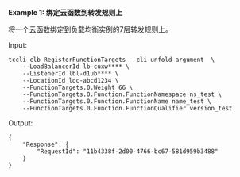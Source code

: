 **Example 1: 绑定云函数到转发规则上**

将一个云函数绑定到负载均衡实例的7层转发规则上。

Input: 

```
tccli clb RegisterFunctionTargets --cli-unfold-argument  \
    --LoadBalancerId lb-cuxw**** \
    --ListenerId lbl-d1ub**** \
    --LocationId loc-abcd1234 \
    --FunctionTargets.0.Weight 66 \
    --FunctionTargets.0.Function.FunctionNamespace ns_test \
    --FunctionTargets.0.Function.FunctionName name_test \
    --FunctionTargets.0.Function.FunctionQualifier version_test
```

Output: 
```
{
    "Response": {
        "RequestId": "11b4338f-2d00-4766-bc67-581d959b3488"
    }
}
```

